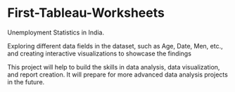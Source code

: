# First-Tableau-Worksheets
Unemployment Statistics in India. 


Exploring different data fields in the dataset, such as Age, Date, Men, etc., and creating interactive visualizations to showcase the findings

This project will help to build the skills in data analysis, data visualization, and report creation. It will prepare for more advanced data analysis projects in the future.
